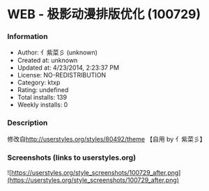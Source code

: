 # WEB - 极影动漫排版优化 (100729)

### Information
- Author: 亻紫菜彡 (unknown)
- Created at: unknown
- Updated at: 4/23/2014, 2:23:37 PM
- License: NO-REDISTRIBUTION
- Category: ktxp
- Rating: undefined
- Total installs: 139
- Weekly installs: 0


### Description
修改自<a href="http://userstyles.org/styles/80492/theme">http://userstyles.org/styles/80492/theme</a>
【自用 by 亻紫菜彡】


### Screenshots (links to userstyles.org)
![https://userstyles.org/style_screenshots/100729_after.png](https://userstyles.org/style_screenshots/100729_after.png)


